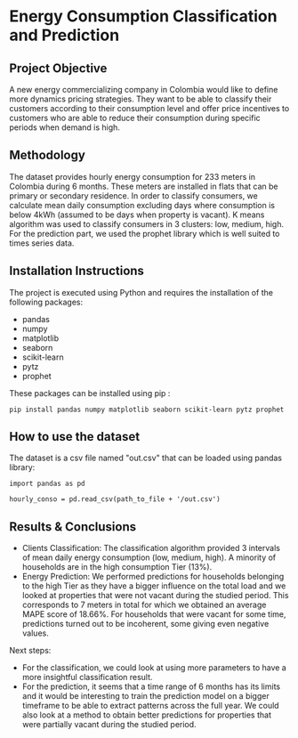 # Energy Consumption Classification and Prediction

## Project Objective

A new energy commercializing company in Colombia would like to define more dynamics pricing strategies. They want to be able to classify their customers according to their consumption level and offer price incentives to customers who are able to reduce their consumption during specific periods when demand is high.

## Methodology

The dataset provides hourly energy consumption for 233 meters in Colombia during 6 months. 
These meters are installed in flats that can be primary or secondary residence.
In order to classify consumers, we calculate mean daily consumption excluding days where consumption is below 4kWh (assumed to be days when property is vacant). K means algorithm was used to classify consumers in 3 clusters: low, medium, high.
For the prediction part, we used the prophet library which is well suited to times series data.

## Installation Instructions

The project is executed using Python and requires the installation of the following packages:
- pandas
- numpy
- matplotlib
- seaborn
- scikit-learn
- pytz
- prophet

These packages can be installed using pip :
```
pip install pandas numpy matplotlib seaborn scikit-learn pytz prophet
```

## How to use the dataset

The dataset is a csv file named "out.csv" that can be loaded using pandas library:
```
import pandas as pd

hourly_conso = pd.read_csv(path_to_file + '/out.csv')
```

## Results & Conclusions 

- Clients Classification: The classification algorithm provided 3 intervals of mean daily energy consumption (low, medium, high). A minority of households are in the high consumption Tier (13%). 
- Energy Prediction: We performed predictions for households belonging to the high Tier as they have a bigger influence on the total load and we looked at properties that were not vacant during the studied period. This corresponds to 7 meters in total for which we obtained an average MAPE score of 18.66%. For households that were vacant for some time, predictions turned out to be incoherent, some giving even negative values. 

Next steps: 
- For the classification, we could look at using more parameters to have a more insightful classification result.
- For the prediction, it seems that a time range of 6 months has its limits and it would be interesting to train the prediction model on a bigger timeframe to be able to extract patterns across the full year. We could also look at a method to obtain better predictions for properties that were partially vacant during the studied period. 





